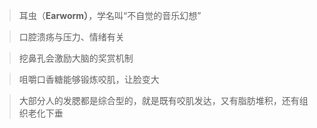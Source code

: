 > 耳虫（**Earworm）**，学名叫“不自觉的音乐幻想”
>

> 口腔溃疡与压力、情绪有关
>

> 挖鼻孔会激励大脑的奖赏机制
>

> 咀嚼口香糖能够锻炼咬肌，让脸变大
>

> 大部分人的发腮都是综合型的，就是既有咬肌发达，又有脂肪堆积，还有组织老化下垂
>